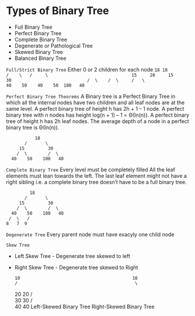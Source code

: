 # Types of Binary Tree
- Full Binary Tree
- Perfect Binary Tree
- Complete Binary Tree
- Degenerate or Pathological Tree
- Skewed Binary Tree
- Balanced Binary Tree

`Full/Strict Binary Tree`
Either 0 or 2 children for each node
`
                                                       18
                18                                   /    \  
             /     \                                15     20    
           15       30                             /  \   
          /  \     /   \                         40    50   
        40    50  100   40                      
`

`Perfect Binary Tree Theorems`
A Binary tree is a Perfect Binary Tree in which all the internal nodes have two children and all leaf nodes are at the same level. 
A perfect binary tree of height h has 2h + 1 – 1 node.
A perfect binary tree with n nodes has height log(n + 1) – 1 = Θ(ln(n)).
A perfect binary tree of height h has 2h leaf nodes.
The average depth of a node in a perfect binary tree is Θ(ln(n)).

               18
           /       \  
         15         30  
        /  \        /  \
      40    50    100   40


`Complete Binary Tree`
Every level must be completely filled
All the leaf elements must lean towards the left.
The last leaf element might not have a right sibling i.e. a complete binary tree doesn’t have to be a full binary tree.

             18
           /       \  
         15         30  
        /  \        /  \
      40    50    100   40
     /  \   /
    8   7  9 


`Degenerate Tree`
Every parent node must have exacyly one child node

`Skew Tree`
- Left Skew Tree - Degenerate tree skewed to left
- Right Skew Tree - Degenerate tree skewed to Right
  
      10                                           10
      /                                             \
    20                                               20
    /                                                 \
  30                                                   30
  /                                                     \
 40                                                      40
Left-Skewed Binary Tree                               Right-Skewed Binary Tree
